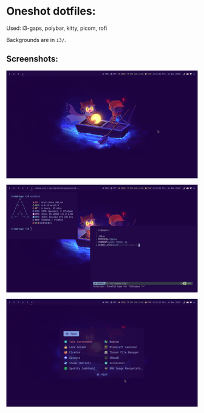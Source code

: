 # Oneshot dotfiles:

Used: i3-gaps, polybar, kitty, picom, rofi

Backgrounds are in `i3/`.

## Screenshots:

![Full Desktop](screenshots/plain.png)

![Stuff](screenshots/stuff.png)

![Rofi](screenshots/rofi.png)
